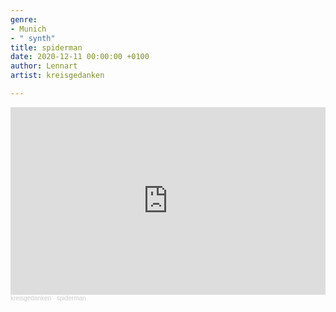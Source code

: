 ```yaml
---
genre:
- Munich
- " synth"
title: spiderman
date: 2020-12-11 00:00:00 +0100
author: Lennart
artist: kreisgedanken

---
```

<iframe width="100%" height="300" scrolling="no" frameborder="no" allow="autoplay" src="https://w.soundcloud.com/player/?url=https%3A//api.soundcloud.com/tracks/785308996&color=%23ff5500&auto_play=false&hide_related=false&show_comments=true&show_user=true&show_reposts=false&show_teaser=true&visual=true"></iframe><div style="font-size: 10px; color: #cccccc;line-break: anywhere;word-break: normal;overflow: hidden;white-space: nowrap;text-overflow: ellipsis; font-family: Interstate,Lucida Grande,Lucida Sans Unicode,Lucida Sans,Garuda,Verdana,Tahoma,sans-serif;font-weight: 100;"><a href="https://soundcloud.com/kreisgedanken" title="kreisgedanken" target="_blank" style="color: #cccccc; text-decoration: none;">kreisgedanken</a> · <a href="https://soundcloud.com/kreisgedanken/spiderman" title="spiderman" target="_blank" style="color: #cccccc; text-decoration: none;">spiderman</a></div>